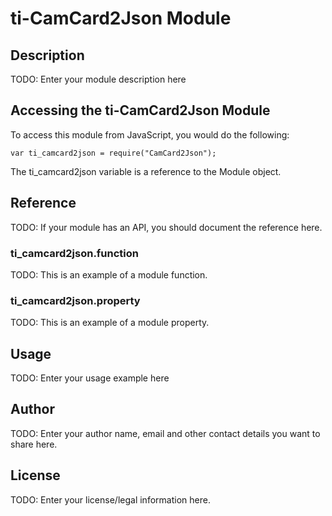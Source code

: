 # ti-CamCard2Json Module

## Description

TODO: Enter your module description here

## Accessing the ti-CamCard2Json Module

To access this module from JavaScript, you would do the following:

    var ti_camcard2json = require("CamCard2Json");

The ti_camcard2json variable is a reference to the Module object.

## Reference

TODO: If your module has an API, you should document
the reference here.

### ti_camcard2json.function

TODO: This is an example of a module function.

### ti_camcard2json.property

TODO: This is an example of a module property.

## Usage

TODO: Enter your usage example here

## Author

TODO: Enter your author name, email and other contact
details you want to share here.

## License

TODO: Enter your license/legal information here.
